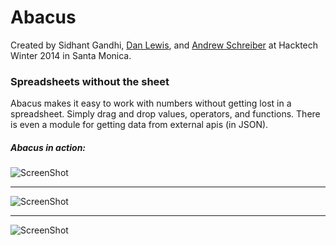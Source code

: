 Abacus
======

Created by Sidhant Gandhi, [Dan Lewis](https://github.com/Thecontrarian), and [Andrew Schreiber](https://github.com/andrewschreiber) at Hacktech Winter 2014 in Santa Monica.

### Spreadsheets without the sheet

Abacus makes it easy to work with numbers without getting lost in a spreadsheet. Simply drag and drop values, operators, and functions. There is even a module for getting data from external apis (in JSON).

##### Abacus in action:

![ScreenShot](https://raw.github.com/sdgandhi/abacus/master/screenshots/screenshot1.png)

------

![ScreenShot](https://raw.github.com/sdgandhi/abacus/master/screenshots/screenshot2.png)

------

![ScreenShot](https://raw.github.com/sdgandhi/abacus/master/screenshots/screenshot3.png)

